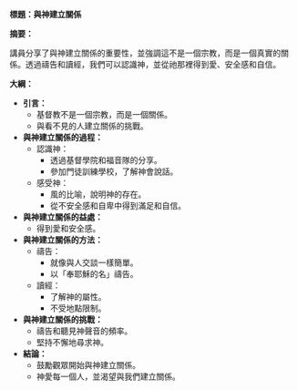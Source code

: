 **標題：與神建立關係**

**摘要：**

講員分享了與神建立關係的重要性，並強調這不是一個宗教，而是一個真實的關係。透過禱告和讀經，我們可以認識神，並從祂那裡得到愛、安全感和自信。

**大綱：**

* **引言：**
    * 基督教不是一個宗教，而是一個關係。
    * 與看不見的人建立關係的挑戰。
* **與神建立關係的過程：**
    * 認識神：
        * 透過基督學院和福音隊的分享。
        * 參加門徒訓練學校，了解神會說話。
    * 感受神：
        * 風的比喻，說明神的存在。
        * 從不安全感和自卑中得到滿足和自信。
* **與神建立關係的益處：**
    * 得到愛和安全感。
* **與神建立關係的方法：**
    * 禱告：
        * 就像與人交談一樣簡單。
        * 以「奉耶穌的名」禱告。
    * 讀經：
        * 了解神的屬性。
        * 不受地點限制。
* **與神建立關係的挑戰：**
    * 禱告和聽見神聲音的頻率。
    * 堅持不懈地尋求神。
* **結論：**
    * 鼓勵觀眾開始與神建立關係。
    * 神愛每一個人，並渴望與我們建立關係。